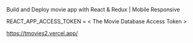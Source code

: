 Build and Deploy movie app with React & Redux | Mobile Responsive

REACT_APP_ACCESS_TOKEN = < The Movie Database Access Token >


https://tmovies2.vercel.app/

